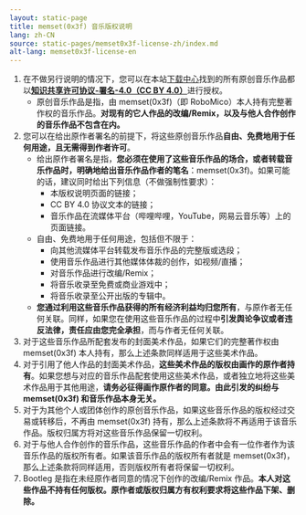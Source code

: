 ```yaml
---
layout: static-page
title: memset(0x3f) 音乐版权说明
lang: zh-CN
source: static-pages/memset0x3f-license-zh/index.md
alt-lang: memset0x3f-license-en
---
```


1. 在不做另行说明的情况下，您可以在本站[下载中心](/downloads)找到的所有原创音乐作品都以[**知识共享许可协议-署名-4.0（CC BY 4.0）**](https://creativecommons.org/licenses/by/4.0/legalcode.zh-hans)进行授权。
   - 原创音乐作品是指，由 memset(0x3f)（即 RoboMico）本人持有完整著作权的音乐作品。**对现有的它人作品的改编/Remix，以及与他人合作创作的音乐作品不包含在内。**
2. 您可以在给出原作者署名的前提下，将这些原创音乐作品**自由、免费地用于任何用途，且无需得到作者许可**。
   - 给出原作者署名是指，**您必须在使用了这些音乐作品的场合，或者转载音乐作品时，明确地给出音乐作品作者的笔名**：memset(0x3f)。如果可能的话，建议同时给出下列信息（不做强制性要求）：
     - 本版权说明页面的链接；
     - CC BY 4.0 协议文本的链接；
     - 音乐作品在流媒体平台（哔哩哔哩，YouTube，网易云音乐等）上的页面链接。
   - 自由、免费地用于任何用途，包括但不限于：
     - 向其他流媒体平台转载发布音乐作品的完整版或选段；
     - 使用音乐作品进行其他媒体体裁的创作，如视频/直播；
     - 对音乐作品进行改编/Remix；
     - 将音乐收录至免费或商业游戏中；
     - 将音乐收录至公开出版的专辑中。
   - **您通过利用这些音乐作品获得的所有经济利益均归您所有**，与原作者无任何关联。同样，如果您在使用这些音乐作品的过程中**引发舆论争议或者违反法律，责任应由您完全承担**，而与作者无任何关联。
3. 对于这些音乐作品所配套发布的封面美术作品，如果它们的完整著作权由 memset(0x3f) 本人持有，那么上述条款同样适用于这些美术作品。
4. 对于引用了他人作品的封面美术作品，**这些美术作品的版权由画作的原作者持有**。如果您想与对应的音乐作品配套使用这些美术作品，或者独立地将这些美术作品用于其他用途，**请务必征得画作原作者的同意。由此引发的纠纷与 memset(0x3f) 和音乐作品本身无关。**
5. 对于为其他个人或团体创作的原创音乐作品，如果这些音乐作品的版权经过交易或转移后，不再由 memset(0x3f) 持有，那么上述条款将不再适用于该音乐作品。版权归属方将对这些音乐作品保留一切权利。
6. 对于与他人合作创作的音乐作品，这些音乐作品的作者中会有一位作者作为该音乐作品的版权所有者。如果该音乐作品的版权所有者就是 memset(0x3f)，那么上述条款将同样适用，否则版权所有者将保留一切权利。
7. Bootleg 是指在未经原作者同意的情况下创作的改编/Remix 作品。**本人对这些作品不持有任何版权。原作者或版权归属方有权利要求将这些作品下架、删除。**
